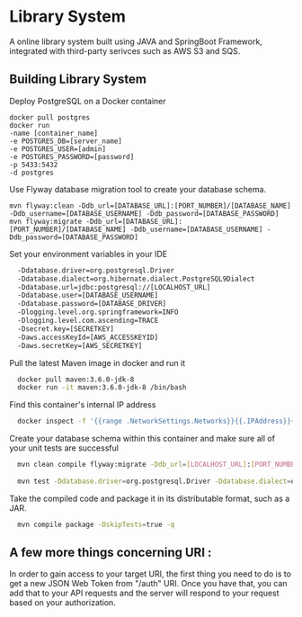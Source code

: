 # Library System

A online library system built using JAVA and SpringBoot Framework, integrated with third-party serivces such as AWS S3 and SQS.

## Building Library System

Deploy PostgreSQL on a Docker container

	docker pull postgres
	docker run 
	-name [container_name] 
	-e POSTGRES_DB=[server_name] 
	-e POSTGRES_USER=[admin] 
	-e POSTGRES_PASSWORD=[password]
	-p 5433:5432 
	-d postgres

Use Flyway database migration tool to create your database schema.

	mvn flyway:clean -Ddb_url=[DATABASE_URL]:[PORT_NUMBER]/[DATABASE_NAME] -Ddb_username=[DATABASE_USERNAME] -Ddb_password=[DATABASE_PASSWORD]
	mvn flyway:migrate -Ddb_url=[DATABASE_URL]:[PORT_NUMBER]/[DATABASE_NAME] -Ddb_username=[DATABASE_USERNAME] -Ddb_password=[DATABASE_PASSWORD]
  
Set your environment variables in your IDE

```bash
  -Ddatabase.driver=org.postgresql.Driver
  -Ddatabase.dialect=org.hibernate.dialect.PostgreSQL9Dialect
  -Ddatabase.url=jdbc:postgresql://[LOCALHOST_URL]
  -Ddatabase.user=[DATABASE_USERNAME]
  -Ddatabase.password=[DATABASE_DRIVER]
  -Dlogging.level.org.springframework=INFO
  -Dlogging.level.com.ascending=TRACE
  -Dsecret.key=[SECRETKEY]
  -Daws.accessKeyId=[AWS_ACCESSKEYID]
  -Daws.secretKey=[AWS_SECRETKEY]
```

Pull the latest Maven image in docker and run it

```bash
  docker pull maven:3.6.0-jdk-8
  docker run -it maven:3.6.0-jdk-8 /bin/bash
```

Find this container's internal IP address

```bash
  docker inspect -f '{{range .NetworkSettings.Networks}}{{.IPAddress}}{{end}}' ${CONTAINER_ID}
```

Create your database schema within this container and make sure all of your unit tests are successful

```bash
  mvn clean compile flyway:migrate -Ddb_url=[LOCALHOST_URL]:[PORT_NUMBER]/[DATABASE_NAME] -Ddb_username=[USERNAME] -Ddb_password=[PASSWORD]
  
  mvn test -Ddatabase.driver=org.postgresql.Driver -Ddatabase.dialect=org.hibernate.dialect.PostgreSQL9Dialect -Ddatabase.url=jdbc:postgresql://[LOCALHOST_URL]:[PORT_NUMBER]/[DATABASE_NAME] -Ddatabase.user=[USERNAME] -Ddatabase.password=[PASSWORD] -Dlogging.level.org.springframework=INFO -Dlogging.level.com.ascending=INFO -Dsecret.key=[SECRET_KEY] -Daws.accessKeyId=[AWS_ACCESSKEYID] -Daws.secretKey=[AWS_SECRETKEY]
```

Take the compiled code and package it in its distributable format, such as a JAR.

```bash
  mvn compile package -DskipTests=true -q
```


## A few more things concerning URI :

In order to gain access to your target URI, the first thing you need to do is to get a new JSON Web Token from "/auth" URI. Once you have that, you can add that to your API requests and the server will respond to your request based on your authorization.







